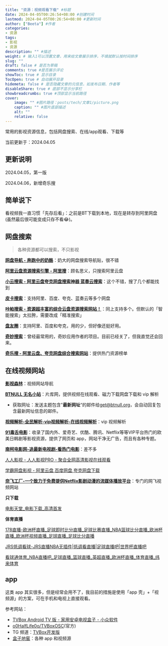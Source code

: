 ```yaml
---
title: "资源：视频观看下载" #标题
date: 2024-04-05T00:26:54+08:00 #创建时间
lastmod: 2024-04-05T00:26:54+08:00 #更新时间
author: ["Beeta"] #作者
categories:
- 资源
tags:
- 影视
- 资源
description: "" #描述
weight: # 输入1可以顶置文章，用来给文章展示排序，不填就默认按时间排序
slug: ""
draft: false # 是否为草稿
comments: true #是否展示评论
showToc: true # 显示目录
TocOpen: true # 自动展开目录
hidemeta: false # 是否隐藏文章的元信息，如发布日期、作者等
disableShare: true # 底部不显示分享栏
showbreadcrumbs: true #顶部显示当前路径
cover:
    image: "" #图片路径：posts/tech/文章1/picture.png
    caption: "" #图片底部描述
    alt: ""
    relative: false
---
```


常用的影视资源信息，包括网盘搜索、在线/app观看、下载等

当前更新于：2024.04.05

## 更新说明

2024.04.05，第一版

2024.04.06，新增奇乐搜

## 简单说下

看视频我一直习惯「先存后看」：之前是BT下载到本地，现在是转存到阿里网盘(虽然最后很可能变成只存不看😂)。

## 网盘搜索

> 各种资源都可以搜索，不只影视

[**网盘导航 - 奔跑中的奶酪**](https://www.runningcheese.cn/s19 "网盘导航 - 奔跑中的奶酪")：奶大的网盘搜索导航贴，很不错

[**阿里云盘资源搜索引擎 - 阿里搜**](https://aliso.cc/ "阿里云盘资源搜索引擎 - 阿里搜")：顾名思义，只搜索阿里云盘

[**小云搜索 - 阿里云盘夸克网盘搜索神器 蓝奏云搜索**](https://www.yunso.net/)：这个不错，搜了几个都能找到

[**皮卡搜索**](https://www.pikaso.top/ "皮卡搜索")：支持阿里、百度、夸克、蓝奏云等多个网盘

[**咔帕搜索 - 资源超丰富的综合云盘资源搜索网站！**](https://www.cuppaso.com/ "咔帕搜索 - 资源超丰富的综合云盘资源搜索网站！")：同上支持多个。但默认的「智能搜索」太拉胯，需要改成「精准搜索」

[**盘友圈**](https://panyq.com/ "盘友圈")：支持阿里、百度和夸克，用的少，但好像还挺好用。

[**奇妙搜索**](https://www.magicalsearch.top/main "奇妙搜索")：曾经最常用的，奇妙应用作者的项目。目前已经关了，但我直觉还会回来。

[**奇乐搜 - 阿里云盘、夸克网盘综合搜索网站**](https://www.qileso.com/)：提供热门资源榜单

## 在线视频网站

[**影视森林**](https://www.549.tv/ "影视森林")：视频网站导航

[**BTNULL 无名小站**](https://www.btnull.org/ "BTNULL 无名小站")：片库网，提供视频在线观看、磁力下载网盘下载和 vip 解析

- 获取网址：发送主题包含”**最新网址**“的邮件给[get@btnull.org](mailto:get@btnull.org "get@btnull.org")，会自动回复包含最新网址信息的邮件。

[**视频解析-全民解析-vip视频解析-在线视频解析**](https://www.timecn.cn/ "视频解析-全民解析-vip视频解析-在线视频解析")：vip 视频解析

[**91毒舌电影**](https://www.duse1.com:51111/ "91毒舌电影")：收录了国内外、爱奇艺、优酷、腾讯、Netflix等等VIP平台热门的欧美日韩剧等影视资源，提供了网页和 app，网站干净无广告，而且有各种专题。

[**南柯电影网-追最新电视剧-看热门电影**](https://www.nkdyw.com/ "南柯电影网-追最新电视剧-看热门电影")：差不多

[人人影视 - 人人影视PRO - 聚合全网高清影视在线观看](https://www.renren.pro/ "人人影视 - 人人影视PRO - 聚合全网高清影视在线观看")

[学霸网盘影视 - 阿里云盘,百度网盘,夸克网盘下载](https://www.xbwpys.com/ "学霸网盘影视 - 阿里云盘,百度网盘,夸克网盘下载")

[**奈飞工厂-一个致力于免费提供Netflix影剧动漫的流媒体播放平台**](https://www.netflixgc.com/ "奈飞工厂-一个致力于免费提供Netflix影剧动漫的流媒体播放平台")：专门的网飞视频网站

**只下载**

[电影天堂\_电影下载\_高清首发](https://www.dy2018.com/ "电影天堂_电影下载_高清首发")

**体育直播**

[178直播-欧洲杯直播\_足球即时比分直播\_足球比赛直播\_NBA篮球比分直播\_欧洲杯直播\_欧洲杯视频直播\_足球直播\_足球比分直播](https://178zhibo.cc/ "178直播-欧洲杯直播_足球即时比分直播_足球比赛直播_NBA篮球比分直播_欧洲杯直播_欧洲杯视频直播_足球直播_足球比分直播")

[JRS低调看球-JRS直播NBA无插件|低调看直播|足球直播吧|世界杯直播吧](https://ddkanqiu.net/ "JRS低调看球-JRS直播NBA无插件|低调看直播|足球直播吧|世界杯直播吧")

[看球通体育\_NBA直播吧\_足球直播\_篮球直播\_英超直播\_欧洲杯直播\_体育直播\_纬来体育](http://www.kqt8.com/ "看球通体育_NBA直播吧_足球直播_篮球直播_英超直播_欧洲杯直播_体育直播_纬来体育")

## app

这类 app 其实很多，但是经常会用不了，我目前的措施是使用「app 壳」+「视频源」的方案，可在手机和电视上直接观看。

参考网站：

- [TVBox Android TV 版 - 家用安卓电视盒子 - 小众软件](https://www.appinn.com/tvbox-android-tv/ "TVBox Android TV 版 - 家用安卓电视盒子 - 小众软件")
- [o0HalfLife0o/TVBoxOSC](https://github.com/o0HalfLife0o/TVBoxOSC "o0HalfLife0o/TVBoxOSC")(官方)
- TG 频道：[TVBox开发版](https://t.me/TVBoxOSC "TVBox开发版")
- [盒子地窖](http://wmsio.cn/ "盒子地窖")：各种 app 和视频源

